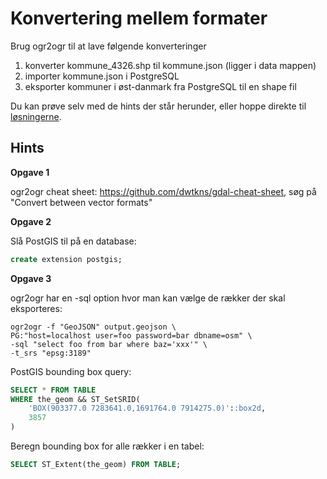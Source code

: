 # Konvertering mellem formater

Brug ogr2ogr til at lave følgende konverteringer

1. konverter kommune_4326.shp til kommune.json (ligger i data mappen)
2. importer kommune.json i PostgreSQL
3. eksporter kommuner i øst-danmark fra PostgreSQL til en shape fil

Du kan prøve selv med de hints der står herunder, eller hoppe direkte til [løsningerne](https://github.com/skipperkongen/geodata-journalism/blob/master/exercises/converting/solutions.md). 

## Hints

**Opgave 1**

ogr2ogr cheat sheet: https://github.com/dwtkns/gdal-cheat-sheet, søg på "Convert between vector formats"

**Opgave 2**

Slå PostGIS til på en database:

```sql
create extension postgis;
```

**Opgave 3**

ogr2ogr har en -sql option hvor man kan vælge de rækker der skal eksporteres:

```
ogr2ogr -f "GeoJSON" output.geojson \
PG:"host=localhost user=foo password=bar dbname=osm" \
-sql "select foo from bar where baz='xxx'" \
-t_srs "epsg:3189"
```

PostGIS bounding box query:

```sql
SELECT * FROM TABLE 
WHERE the_geom && ST_SetSRID(
    'BOX(903377.0 7283641.0,1691764.0 7914275.0)'::box2d, 
    3857
)
```

Beregn bounding box for alle rækker i en tabel:

```sql
SELECT ST_Extent(the_geom) FROM TABLE;
```
